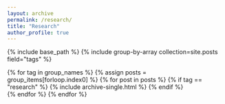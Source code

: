 ```yaml
---
layout: archive
permalink: /research/
title: "Research"
author_profile: true
---
```


{% include base_path %}
{% include group-by-array collection=site.posts field="tags" %}

{% for tag in group_names %}
  {% assign posts = group_items[forloop.index0] %}
  {% for post in posts %}
    {% if tag == "research" %}
        {% include archive-single.html %}
    {% endif %}  
  {% endfor %}
{% endfor %}
